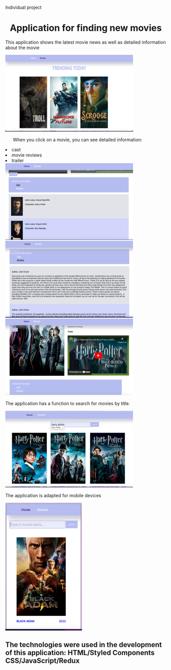 <p align="left">Individual project</p>

<h1 align="center">Application for finding new movies</h1>

<p align="left">This application shows the latest movie news as well as detailed information about the movie</p>
<img src="./readme/home.png" width=400 height=240>
<p></p>
<ul align="left" display="flex">When you click on a movie, you can see detailed information:</ul>
<li>cast</li>
<li>movie reviews</li>
<li>trailer</li>
<img src="./readme/cast.png" width=400 height=240>
<img src="./readme/rewiev.png" width=400 height=240>
<img src="./readme/trailer.png" width=400 height=240>
<p></p>
<p align="left">The application has a function to search for movies by title.</p>
<img src="./readme/search.png" width=400 height=240>
<p></p>
<p align="left">The application is adapted for mobile devices</p>
<img src="./readme/adaptiv.png" width=240 height=400>

<h2 align="left">The technologies were used in the development of this application: HTML/Styled Components CSS/JavaScript/Redux</h2>
